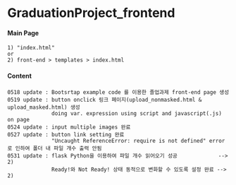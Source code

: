 # GraduationProject_frontend

#### Main Page
    1) "index.html"
    or
    2) front-end > templates > index.html

#### Content
    0518 update : Bootsrtap example code 를 이용한 졸업과제 front-end page 생성
    0519 update : button onclick 링크 페이지(upload_nonmasked.html & upload_masked.html) 생성
                  doing var. expression using script and javascript(.js) on page
    0524 update : input multiple images 완료
    0527 update : button link setting 완료
                  "Uncaught ReferenceError: require is not defined" error로 인하여 폴더 내 파일 개수 출력 안됨
    0531 update : flask Python을 이용하여 파일 개수 읽어오기 성공             --> 2)
                  Ready!와 Not Ready! 상태 동적으로 변화할 수 있도록 설정 완료 --> 2)
